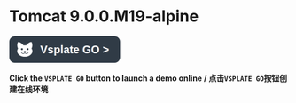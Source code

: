 # Tomcat 9.0.0.M19-alpine

<a href="https://www.vsplate.com/?docker-compose=https://github.com/vsplate/dcenvs/tomcat/9.0.0.M19-alpine"><img alt="VSPLATE GO" src="https://raw.githubusercontent.com/vsplate/images/master/vsgo_btn.png" width="200px"></a>

**Click the `VSPLATE GO` button to launch a demo online / 点击`VSPLATE GO`按钮创建在线环境**
